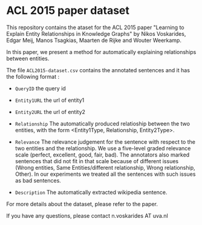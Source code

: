 # ACL 2015 paper dataset

This repository contains the ataset for the ACL 2015 paper "Learning to Explain Entity Relationships in Knowledge Graphs" by Nikos Voskarides, Edgar Meij, Manos Tsagkias, Maarten de Rijke and Wouter Weerkamp.

In this paper, we present a method for automatically explaining relationships between entities.

The file `ACL2015-dataset.csv` contains the annotated sentences and it has the following format :

- `QueryID` the query id

- `Entity1URL` the url of entity1

- `Entity2URL` the url of entity2

- `Relationship` The automatically produced relatioship between the two entities, with the form <Entity1Type, Relationship, Entity2Type>.

- `Relevance` The relevance judgement for the sentence with respect to the two entities and the relationship. We use a five-level graded relevance scale (perfect, excellent, good, fair, bad). The annotators also marked sentences that did not fit in that scale because of different issues (Wrong entities, Same Entities/different relationship, Wrong relationship, Other). In our experiments we treated all the sentences with such issues as bad sentences.

- `Description` The automatically extracted wikipedia sentence.

For more details about the dataset, please refer to the paper.

If you have any questions, please contact n.voskarides AT uva.nl